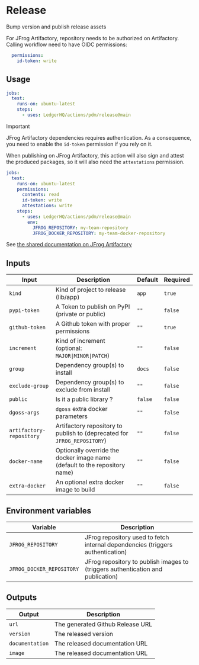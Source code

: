 # Release

Bump version and publish release assets

For JFrog Artifactory, repository needs to be authorized on Artifactory.
Calling workflow need to have OIDC permissions:

```yaml
  permissions:
    id-token: write
```

## Usage

```yaml
jobs:
  test:
    runs-on: ubuntu-latest
    steps:
      - uses: LedgerHQ/actions/pdm/release@main
```

> [!IMPORTANT]
> JFrog Artifactory dependencies requires authentication.
> As a consequence, you need to enable the `id-token` permission if you rely on it.
>
> When publishing on JFrog Artifactory, this action will also sign and attest the produced packages,
> so it will also need the `attestations` permission.
>
> ```yaml
> jobs:
>   test:
>     runs-on: ubuntu-latest
>     permissions:
>       contents: read
>       id-token: write
>       attestations: write
>     steps:
>       - uses: LedgerHQ/actions/pdm/release@main
>         env:
>           JFROG_REPOSITORY: my-team-repository
>           JFROG_DOCKER_REPOSITORY: my-team-docker-repository
> ```
>
> See [the shared documentation on JFrog Artifactory](https://github.com/LedgerHQ/actions/tree/main/pdm#jfrog-artifactory)

## Inputs

| Input | Description | Default | Required |
|-------|-------------|---------|----------|
| `kind` | Kind of project to release (lib/app) | `app` | `true` |
| `pypi-token` | A Token to publish on PyPI (private or public) | `""` | `false` |
| `github-token` | A Github token with proper permissions | `""` | `true` |
| `increment` | Kind of increment (optional: `MAJOR\|MINOR\|PATCH`) | `""` | `false` |
| `group` | Dependency group(s) to install | `docs` | `false` |
| `exclude-group` | Dependency group(s) to exclude from install | `""` | `false` |
| `public` | Is it a public library ? | `false` | `false` |
| `dgoss-args` | `dgoss` extra docker parameters | `""` | `false` |
| `artifactory-repository` | Artifactory repository to publish to (deprecated for `JFROG_REPOSITORY`) | `""` | `false` |
| `docker-name` | Optionally override the docker image name (default to the repository name) | `""` | `false` |
| `extra-docker` | An optional extra docker image to build | `""` | `false` |

## Environment variables

| Variable | Description |
|--------|-------------|
| `JFROG_REPOSITORY` | JFrog repository used to fetch internal dependencies (triggers authentication) |
| `JFROG_DOCKER_REPOSITORY` | JFrog repository to publish images to (triggers authentication and publication) |

## Outputs

| Output | Description |
|--------|-------------|
| `url` | The generated Github Release URL |
| `version` | The released version |
| `documentation` | The released documentation URL |
| `image` | The released documentation URL |
